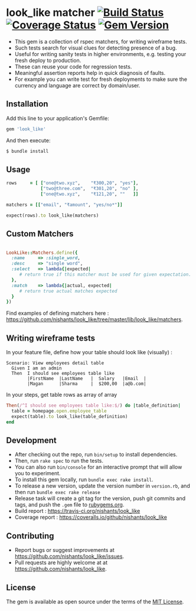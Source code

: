 # look_like matcher [![Build Status](https://travis-ci.org/nishants/look_like.svg?branch=master)](https://travis-ci.org/nishants/look_like) [![Coverage Status](https://coveralls.io/repos/github/nishants/look_like/badge.svg)](https://coveralls.io/github/nishants/look_like) [![Gem Version](https://badge.fury.io/rb/look_like.svg)](https://badge.fury.io/rb/look_like)

- This gem is a collection of rspec matchers, for writing wireframe tests.
- Such tests search for visual clues for detecting presence of a bug.
- Useful for writing sanity tests in higher environments, e.g. testing your fresh deploy to production.
- These can reuse your code for regression tests.  
- Meaningful assertion reports help in quick diagnosis of faults. 
- For example you can write test for fresh deployments to make sure the currency and language are correct by domain/user. 

## Installation

Add this line to your application's Gemfile:

```ruby
gem 'look_like'
```

And then execute:

```bash
$ bundle install
```

## Usage
```ruby
rows     = [ ["one@two.xyz",    "₹300,20", "yes"],
             ["two@three.com",  "₹301,20", "no" ],
             ["one@two.xyz",    "₹121,20", ""   ]]

matchers = [["email", "₹amount", "yes/no*"]]

expect(rows).to look_like(matchers)    
```
## Custom Matchers
```ruby

LookLike::Matchers.define({
  :name     => :single_word,
  :desc     => "single word",
  :select   => lambda{|expected|
     # return true if this matcher must be used for given expectation.
  },
  :match    => lambda{|actual, expected|
     # return true actual matches expected
  } 
})
```
Find examples of defining matchers here : https://github.com/nishants/look_like/tree/master/lib/look_like/matchers.


## Writing wireframe tests
In your feature file, define how your table should look like (visually) : 
```gherkin
Scenario: View employees detail table
  Given I am an admin
  Then  I should see employees table like
        |FirstName  |LastName   |  Salary   |Email  |
        |Magan      |Sharma     |  $200,00  |a@b.com|
```

In your steps, get table rows as array of array
```ruby
Then(/^I should see employees table like:$/) do |table_definition|
  table = homepage.open.employee_table
  expect(table).to look_like(table_definition)
end
```

## Development
- After checking out the repo, run `bin/setup` to install dependencies. 
- Then, run `rake spec` to run the tests. 
- You can also run `bin/console` for an interactive prompt that will allow you to experiment.
- To install this gem locally, run `bundle exec rake install`. 
- To release a new version, update the version number in `version.rb`, and then run `bundle exec rake release`
- Release task  will create a git tag for the version, push git commits and tags, and push the `.gem` file to [rubygems.org](https://rubygems.org).
- Build report : https://travis-ci.org/nishants/look_like
- Coverage report : https://coveralls.io/github/nishants/look_like

## Contributing
- Report bugs or suggest improvements at https://github.com/nishants/look_like/issues.
- Pull requests are highly welcome at at https://github.com/nishants/look_like. 

## License
The gem is available as open source under the terms of the [MIT License](http://opensource.org/licenses/MIT).

